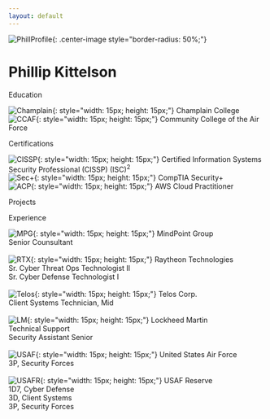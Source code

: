 ```yaml
---
layout: default
---
```


![PhillProfile](./assets/images/PhillProfile.jpg){: .center-image style="border-radius: 50%;"}

# Phillip Kittelson

<i class="fa fa-graduation-cap" aria-hidden="true" style="color:#191970"></i> Education

![Champlain](./assets/images/resume/champlain.png){: style="width: 15px; height: 15px;"} Champlain College<br>
![CCAF](./assets/images/resume/ccaf.png){: style="width: 15px; height: 15px;"} Community College of the Air Force<br>

<i class="fa fa-certificate" aria-hidden="true" style="color:#191970"></i> Certifications

![CISSP](./assets/images/resume/cissp.png){: style="width: 15px; height: 15px;"} Certified Information Systems Security Professional (CISSP) (ISC)<sup>2</sup><br>
![Sec+](./assets/images/resume/sec.png){: style="width: 15px; height: 15px;"} CompTIA Security+<br>
![ACP](./assets/images/resume/ACP.png){: style="width: 15px; height: 15px;"} AWS Cloud Practitioner<br>

<i class="fa fa-terminal" style="color:#191970" aria-hidden="true"></i> Projects

<i class="fa fa-briefcase" aria-hidden="true" style="color:#191970"></i> Experience

![MPG](./assets/images/resume/mpg.jpg){: style="width: 15px; height: 15px;"} MindPoint Group<br>
Senior Counsultant<br><br>
![RTX](./assets/images/resume/rtx.jpg){: style="width: 15px; height: 15px;"} Raytheon Technologies<br>
Sr. Cyber Threat Ops Technologist II<br>
Sr. Cyber Defense Technologist I<br><br>
![Telos](./assets/images/resume/telos.png){: style="width: 15px; height: 15px;"} Telos Corp.<br>
Client Systems Technician, Mid<br><br>
![LM](./assets/images/resume/lm.png){: style="width: 15px; height: 15px;"} Lockheed Martin<br>
Technical Support<br>
Security Assistant Senior<br><br>
![USAF](./assets/images/resume/usaf.png){: style="width: 15px; height: 15px;"} United States Air Force<br>
3P, Security Forces<br><br>
![USAFR](./assets/images/resume/usafr.jpg){: style="width: 15px; height: 15px;"} USAF Reserve<br>
1D7, Cyber Defense<br>
3D, Client Systems<br>
3P, Security Forces<br>